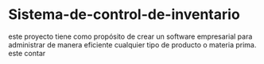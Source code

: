 # Sistema-de-control-de-inventario
este proyecto tiene como propósito de crear un software empresarial para administrar de manera eficiente cualquier tipo de producto o materia prima. este contar
